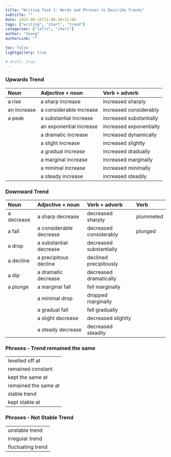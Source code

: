 ```yaml
---
title: "Writing Task 1: Words and Phrases to Describe Trends"
subtitle: ""
date: 2023-08-16T21:08:36+12:00
tags: ["writing", "chart", "trend"]
categories: ["ielts", "chart"]
author: "Young"
authorLink: ""

toc: false
lightgallery: true

# draft: true
---
```


### Upwards Trend

| Noun          | Adjective + noun          | Verb + adverb         |
|:--------------|:--------------------------|:----------------------|
| a rise        | a sharp increase          | increased sharply     |
| an increase   | a considerable increase   | increased considerably |
| a peak        | a substantial increase    | increased substantially |
|               | an exponential increase   | increased exponentially |
|               | a dramatic increase       | increased dynamically |
|               | a slight increase | increased slightly |
|               | a gradual increase | increased dradually |
|               | a marginal increase | increased marginally |
|               | a minimal increase | increased minimally |
|               | a steady increase | increased steadily |

### Downward Trend

| Noun          | Adjective + noun          | Verb + adverb         | Verb      |
|:--------------|:--------------------------|:----------------------|:----------|
| a decrease | a sharp decrease | decreased sharply | plummeted |
| a fall | a considerable decrease | decreased considerably | plunged |
| a drop | a substantial decrease | decreased substantially |
| a decline |  a precipitous decline | declined precipitously |
| a dip | a dramatic decrease | decreased dramatically |
| a plunge | a marginal fall | fell marginally |
| | a minimal drop | dropped marginally |
| | a gradual fall | fell gradually |
| | a slight decrease | decreased slightly |
| | a steady decrease | decreased steadily |

### Phrases - Trend remained the same

||
|:--------------|
| levelled off at |
| remained constant |
| kept the same at |
| remained the same at |
| stable trend |
| kept stable at |

### Phrases - Not Stable Trend

||
|:--------------|
| unstable trend |
| irregular trend |
| fluctuating trend |